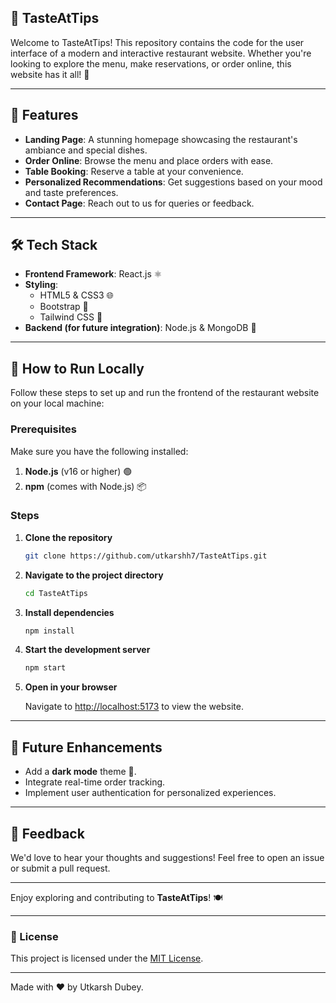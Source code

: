 <h2>🍴 TasteAtTips</h2>

<p>Welcome to TasteAtTips! This repository contains the code for the user interface of a modern and interactive restaurant website. Whether you're looking to explore the menu, make reservations, or order online, this website has it all! 🎉</p>

---

## 🌟 Features

- **Landing Page**: A stunning homepage showcasing the restaurant's ambiance and special dishes.
- **Order Online**: Browse the menu and place orders with ease.
- **Table Booking**: Reserve a table at your convenience.
- **Personalized Recommendations**: Get suggestions based on your mood and taste preferences.
- **Contact Page**: Reach out to us for queries or feedback.

---

## 🛠️ Tech Stack

- **Frontend Framework**: React.js ⚛️
- **Styling**: 
  - HTML5 & CSS3 🌐
  - Bootstrap 💎
  - Tailwind CSS 🎨
- **Backend (for future integration)**: Node.js & MongoDB 🌿

---

## 🚀 How to Run Locally

Follow these steps to set up and run the frontend of the restaurant website on your local machine:

### Prerequisites

Make sure you have the following installed:

1. **Node.js** (v16 or higher) 🟢
2. **npm** (comes with Node.js) 📦

### Steps

1. **Clone the repository**

   ```bash
   git clone https://github.com/utkarshh7/TasteAtTips.git
   ```

2. **Navigate to the project directory**

   ```bash
   cd TasteAtTips
   ```

3. **Install dependencies**

   ```bash
   npm install
   ```

4. **Start the development server**

   ```bash
   npm start
   ```

5. **Open in your browser**

   Navigate to [http://localhost:5173](http://localhost:5173) to view the website.

---

## 🎯 Future Enhancements

- Add a **dark mode** theme 🌙.
- Integrate real-time order tracking.
- Implement user authentication for personalized experiences.

---

## 💬 Feedback

We'd love to hear your thoughts and suggestions! Feel free to open an issue or submit a pull request.

---

Enjoy exploring and contributing to **TasteAtTips**! 🍽️

---

### 📄 License

This project is licensed under the [MIT License](LICENSE).

---

Made with ❤️ by Utkarsh Dubey.

